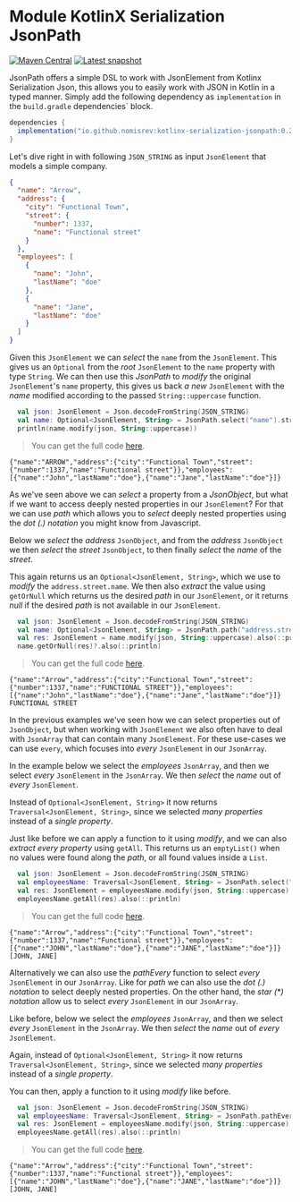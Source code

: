# Module KotlinX Serialization JsonPath

[![Maven Central](https://img.shields.io/maven-central/v/io.github.nomisrev/kotlinx-serialization-jsonpath?color=4caf50&label=latest%20release)](https://maven-badges.herokuapp.com/maven-central/io.github.nomisrev/kotlinx-serialization-jsonpath)
[![Latest snapshot](https://img.shields.io/badge/dynamic/xml?color=orange&label=latest%20snapshot&prefix=v&query=%2F%2Fmetadata%2Fversioning%2Flatest&url=https%3A%2F%2Fs01.oss.sonatype.org%2Fservice%2Flocal%2Frepositories%2Fsnapshots%2Fcontent%2Fio%2Fgithub%2Fnomisrev%2Fkotlinx-serialization-jsonpath%2Fmaven-metadata.xml)](https://s01.oss.sonatype.org/service/local/repositories/snapshots/content/io/github/nomisrev)

JsonPath offers a simple DSL to work with JsonElement from Kotlinx Serialization Json,
this allows you to easily work with JSON in Kotlin in a typed manner.
Simply add the following dependency as `implementation` in the `build.gradle` dependencies` block.

```groovy
dependencies {
  implementation("io.github.nomisrev:kotlinx-serialization-jsonpath:0.2.0")
}
```

Let's dive right in with following `JSON_STRING` as input `JsonElement` that models a simple company.

<!--- TEST_NAME ReadMeSpec --> 

```json
{
  "name": "Arrow",
  "address": {
    "city": "Functional Town",
    "street": {
      "number": 1337,
      "name": "Functional street"
    }
  },
  "employees": [
    {
      "name": "John",
      "lastName": "doe"
    },
    {
      "name": "Jane",
      "lastName": "doe"
    }
  ]
}
```

Given this `JsonElement` we can _select_ the `name` from the `JsonElement`.
This gives us an `Optional` from the _root_ `JsonElement` to the `name` property with type `String`. 
We can then use this _JsonPath_ to _modify_ the original `JsonElement`'s `name` property,
this gives us back _a new_ `JsonElement` with the _name_ modified according to the passed `String::uppercase` function.

<!--- INCLUDE
fun main(): Unit {
----- SUFFIX
}
-->
```kotlin
  val json: JsonElement = Json.decodeFromString(JSON_STRING)
  val name: Optional<JsonElement, String> = JsonPath.select("name").string
  println(name.modify(json, String::uppercase))
```
> You can get the full code [here](src/jvmTest/kotlin/example/example-readme-01.kt).

```text
{"name":"ARROW","address":{"city":"Functional Town","street":{"number":1337,"name":"Functional street"}},"employees":[{"name":"John","lastName":"doe"},{"name":"Jane","lastName":"doe"}]}
```

As we've seen above we can _select_ a property from a _JsonObject_,
but what if we want to access deeply nested properties in our `JsonElement`?
For that we can use _path_ which allows you to _select_ deeply nested properties using the _dot (.) notation_ you might know from Javascript.

Below we _select_ the _address_ `JsonObject`,
and from the _address_ `JsonObject` we then _select_ the _street_ `JsonObject`,
to then finally _select_ the _name_ of the _street_.

This again returns us an `Optional<JsonElement, String>`, which we use to _modify_ the `address.street.name`.
We then also _extract_ the value using `getOrNull` which returns us the desired _path_ in our `JsonElement`,
or it returns _null_ if the desired _path_ is not available in our `JsonElement`.

<!--- TEST -->

<!--- INCLUDE
fun main(): Unit {
----- SUFFIX
}
-->
```kotlin
  val json: JsonElement = Json.decodeFromString(JSON_STRING)
  val name: Optional<JsonElement, String> = JsonPath.path("address.street.name").string
  val res: JsonElement = name.modify(json, String::uppercase).also(::println)
  name.getOrNull(res)?.also(::println)
```
> You can get the full code [here](src/jvmTest/kotlin/example/example-readme-02.kt).

```text
{"name":"Arrow","address":{"city":"Functional Town","street":{"number":1337,"name":"FUNCTIONAL STREET"}},"employees":[{"name":"John","lastName":"doe"},{"name":"Jane","lastName":"doe"}]}
FUNCTIONAL STREET
```

In the previous examples we've seen how we can select properties out of `JsonObject`,
but when working with `JsonElement` we also often have to deal with `JsonArray` that can contain many `JsonElement`.
For these use-cases we can use `every`, which focuses into _every_ `JsonElement` in our `JsonArray`.

In the example below we select the _employees_ `JsonArray`,
and then we select _every_ `JsonElement` in the `JsonArray`.
We then _select_ the _name_ out of _every_ `JsonElement`.

Instead of `Optional<JsonElement, String>` it now returns `Traversal<JsonElement, String>`,
since we selected _many properties_ instead of a _single property_.

Just like before we can apply a function to it using _modify_,
and we can also _extract every property_ using `getAll`.
This returns us an `emptyList()` when no values were found along the _path_,
or all found values inside a `List`.

<!--- TEST -->

<!--- INCLUDE
fun main(): Unit {
----- SUFFIX
}
-->
```kotlin
  val json: JsonElement = Json.decodeFromString(JSON_STRING)
  val employeesName: Traversal<JsonElement, String> = JsonPath.select("employees").every.select("name").string
  val res: JsonElement = employeesName.modify(json, String::uppercase).also(::println)
  employeesName.getAll(res).also(::println)
```
> You can get the full code [here](src/jvmTest/kotlin/example/example-readme-03.kt).

```text
{"name":"Arrow","address":{"city":"Functional Town","street":{"number":1337,"name":"Functional street"}},"employees":[{"name":"JOHN","lastName":"doe"},{"name":"JANE","lastName":"doe"}]}
[JOHN, JANE]
```

Alternatively we can also use the _pathEvery_ function to select _every_ `JsonElement` in our `JsonArray`.
Like for _path_ we can also use the _dot (.) notation_ to select deeply nested properties.
On the other hand, the _star (*) notation_ allow us to select _every_ `JsonElement` in our `JsonArray`. 

Like before, below we select the _employees_ `JsonArray`,
and then we select _every_ `JsonElement` in the `JsonArray`.
We then _select_ the _name_ out of _every_ `JsonElement`.

Again, instead of `Optional<JsonElement, String>` it now returns `Traversal<JsonElement, String>`,
since we selected _many properties_ instead of a _single property_.

You can then, apply a function to it using _modify_ like before.

<!--- TEST -->

<!--- INCLUDE
fun main(): Unit {
----- SUFFIX
}
-->
```kotlin
  val json: JsonElement = Json.decodeFromString(JSON_STRING)
  val employeesName: Traversal<JsonElement, String> = JsonPath.pathEvery("employees.*.name").string
  val res: JsonElement = employeesName.modify(json, String::uppercase).also(::println)
  employeesName.getAll(res).also(::println)
```
> You can get the full code [here](src/jvmTest/kotlin/example/example-readme-04.kt).

```text
{"name":"Arrow","address":{"city":"Functional Town","street":{"number":1337,"name":"Functional street"}},"employees":[{"name":"JOHN","lastName":"doe"},{"name":"JANE","lastName":"doe"}]}
[JOHN, JANE]
```
